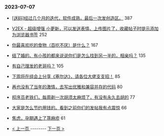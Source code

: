 ### 2023-07-07 
- [[送码]经过几个月的迭代，软件成熟，最后一次发创造区。](https://www.v2ex.com/t/954786) 387
- [V2EX - 超级增强 小更新，可以发送表情、上传图片了，收藏帖子时提示添加为浏览器书签](https://www.v2ex.com/t/954772) 252
- [你最喜欢吃的食物（百吃不厌）是什么？](https://www.v2ex.com/t/954826) 167
- [结了婚的、有小孩的都来说说你们是怎么找到另一半的，相亲吗？](https://www.v2ex.com/t/954745) 135
- [有自己理发的老哥吗？](https://www.v2ex.com/t/954763) 105
- [下周将在组会上分享《塞尔达》，请各位大佬支支招！](https://www.v2ex.com/t/954666) 85
- [再也没有了当年的激情，去写出优雅和兼容并存的代码](https://www.v2ex.com/t/954784) 80
- [程序员老铁们，每周剃一次胡须太麻烦了，有没有永久去胡的](https://www.v2ex.com/t/954900) 77
- [大家是怎么节约用钱的。看到之前你们的发帖我有点震惊](https://www.v2ex.com/t/954851) 66
- [焦虑，孕期遇上了荨麻疹](https://www.v2ex.com/t/954730) 61 

- [ < 上一页 ](https://github.com/able8/v2ex-hot-record/blob/master/2023-07-06.md) -------- [ 下一页 > ](https://github.com/able8/v2ex-hot-record/blob/master/2023-07-08.md)